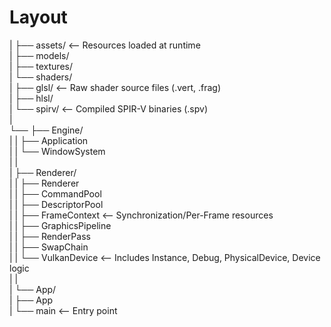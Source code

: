 # Layout

|
├── assets/                 <-- Resources loaded at runtime  
|   ├── models/    
|   ├── textures/  
|   └── shaders/  
|       ├── glsl/           <-- Raw shader source files (.vert, .frag)  
|       ├── hlsl/  
|       └── spirv/          <-- Compiled SPIR-V binaries (.spv)  
|  
└── ├── Engine/  
|   |   ├── Application  
|   |   └── WindowSystem  
|   |  
|   ├── Renderer/  
|   |   ├── Renderer  
|   |   ├── CommandPool  
|   |   ├── DescriptorPool  
|   |   ├── FrameContext    <-- Synchronization/Per-Frame resources  
|   |   ├── GraphicsPipeline  
|   |   ├── RenderPass  
|   |   ├── SwapChain  
|   |   └── VulkanDevice    <-- Includes Instance, Debug, PhysicalDevice, Device logic  
|   |  
|   └── App/  
|       ├── App  
|       └── main            <-- Entry point  
